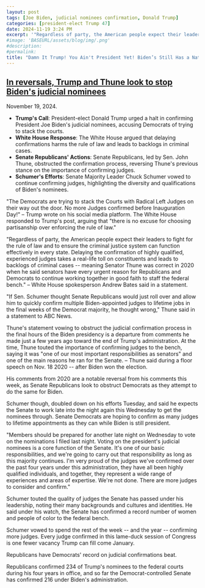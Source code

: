 ```yaml
---
layout: post
tags: [Joe Biden, judicial nominees confirmation, Donald Trump]
categories: [president-elect Trump 47]
date: 2024-11-19 3:24 PM
excerpt: '"Regardless of party, the American people expect their leaders to fight for the rule of law and to ensure the criminal justice system can function effectively in every state. Delaying the confirmation of highly qualified, experienced judges takes a real-life toll on constituents and leads to backlogs of criminal cases -- meaning Senator Thune was correct in 2020 when he said senators have every urgent reason for Republicans and Democrats to continue working together in good faith to staff the federal bench." – White House spokesperson Andrew Bates said in a statement.'
#image: 'BASEURL/assets/blog/img/.png'
#description:
#permalink:
title: "Damn It Trump! You Ain't President Yet! Biden’s Still Has a Nation As President!"
---
```



## [In reversals, Trump and Thune look to stop Biden's judicial nominees](https://abcnews.go.com/Politics/reversal-thune-seeks-slow-bidens-judicial-nominees/story?id=116010653)

November 19, 2024.

- **Trump's Call**: President-elect Donald Trump urged a halt in confirming President Joe Biden's judicial nominees, accusing Democrats of trying to stack the courts.
- **White House Response**: The White House argued that delaying confirmations harms the rule of law and leads to backlogs in criminal cases.
- **Senate Republicans' Actions**: Senate Republicans, led by Sen. John Thune, obstructed the confirmation process, reversing Thune's previous stance on the importance of confirming judges.
- **Schumer's Efforts**: Senate Majority Leader Chuck Schumer vowed to continue confirming judges, highlighting the diversity and qualifications of Biden's nominees.

"The Democrats are trying to stack the Courts with Radical Left Judges on their way out the door. No more Judges confirmed before Inauguration Day!" – Trump wrote on his social media platform.
The White House responded to Trump's post, arguing that "there is no excuse for choosing partisanship over enforcing the rule of law."

"Regardless of party, the American people expect their leaders to fight for the rule of law and to ensure the criminal justice system can function effectively in every state. Delaying the confirmation of highly qualified, experienced judges takes a real-life toll on constituents and leads to backlogs of criminal cases -- meaning Senator Thune was correct in 2020 when he said senators have every urgent reason for Republicans and Democrats to continue working together in good faith to staff the federal bench." – White House spokesperson Andrew Bates said in a statement. 

"If Sen. Schumer thought Senate Republicans would just roll over and allow him to quickly confirm multiple Biden-appointed judges to lifetime jobs in the final weeks of the Democrat majority, he thought wrong," Thune said in a statement to ABC News.

Thune's statement vowing to obstruct the judicial confirmation process in the final hours of the Biden presidency is a departure from comments he made just a few years ago toward the end of Trump's administration. At the time, Thune touted the importance of confirming judges to the bench, saying it was "one of our most important responsibilities as senators" and one of the main reasons he ran for the Senate. – Thune said during a floor speech on Nov. 18 2020 -- after Biden won the election.

His comments from 2020 are a notable reversal from his comments this week, as Senate Republicans look to obstruct Democrats as they attempt to do the same for Biden.

Schumer though, doubled down on his efforts Tuesday, and said he expects the Senate to work late into the night again this Wednesday to get the nominees through. Senate Democrats are hoping to confirm as many judges to lifetime appointments as they can while Biden is still president.

"Members should be prepared for another late night on Wednesday to vote on the nominations I filed last night. Voting on the president's judicial nominees is a core function of the Senate. It's one of our basic responsibilities, and we're going to carry out that responsibility as long as this majority continues. I'm very proud of the judges we've confirmed over the past four years under this administration, they have all been highly qualified individuals, and together, they represent a wide range of experiences and areas of expertise. We're not done. There are more judges to consider and confirm."

Schumer touted the quality of judges the Senate has passed under his leadership, noting their many backgrounds and cultures and identities. He said under his watch, the Senate has confirmed a record number of women and people of color to the federal bench.

Schumer vowed to spend the rest of the week -- and the year -- confirming more judges. Every judge confirmed in this lame-duck session of Congress is one fewer vacancy Trump can fill come January.

Republicans have Democrats' record on judicial confirmations beat.

Republicans confirmed 234 of Trump's nominees to the federal courts during his four years in office, and so far the Democrat-controlled Senate has confirmed 216 under Biden's administration.
